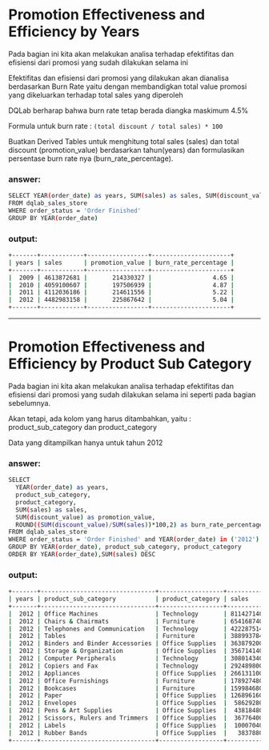 # Promotion Effectiveness and Efficiency by Years

Pada bagian ini kita akan melakukan analisa terhadap efektifitas dan efisiensi dari promosi yang sudah dilakukan selama ini  

Efektifitas dan efisiensi dari promosi yang dilakukan akan dianalisa berdasarkan Burn Rate yaitu dengan membandigkan total value promosi yang dikeluarkan terhadap total sales yang diperoleh  

DQLab berharap bahwa burn rate tetap berada diangka maskimum 4.5%  

Formula untuk burn rate : `(total discount / total sales) * 100`

Buatkan Derived Tables untuk menghitung total sales (sales) dan total discount (promotion_value) berdasarkan tahun(years) dan formulasikan persentase burn rate nya (burn_rate_percentage).

### answer:
```sh
SELECT YEAR(order_date) as years, SUM(sales) as sales, SUM(discount_value) as promotion_value, ROUND((SUM(discount_value)/SUM(sales))*100,2) as burn_rate_percentage
FROM dqlab_sales_store
WHERE order_status = 'Order Finished'
GROUP BY YEAR(order_date)
```

### output:
```sh
+-------+------------+-----------------+----------------------+
| years | sales      | promotion_value | burn_rate_percentage |
+-------+------------+-----------------+----------------------+
|  2009 | 4613872681 |       214330327 |                 4.65 |
|  2010 | 4059100607 |       197506939 |                 4.87 |
|  2011 | 4112036186 |       214611556 |                 5.22 |
|  2012 | 4482983158 |       225867642 |                 5.04 |
+-------+------------+-----------------+----------------------+
```


---------------------------------------------------------------------------------------------------------


# Promotion Effectiveness and Efficiency by Product Sub Category

Pada bagian ini kita akan melakukan analisa terhadap efektifitas dan efisiensi dari promosi yang sudah dilakukan selama ini seperti pada bagian sebelumnya.  

Akan tetapi, ada kolom yang harus ditambahkan, yaitu : product_sub_category dan product_category  

Data yang ditampilkan hanya untuk tahun 2012

### answer:
```sh
SELECT 
  YEAR(order_date) as years, 
  product_sub_category, 
  product_category, 
  SUM(sales) as sales, 
  SUM(discount_value) as promotion_value, 
  ROUND((SUM(discount_value)/SUM(sales))*100,2) as burn_rate_percentage
FROM dqlab_sales_store
WHERE order_status = 'Order Finished' and YEAR(order_date) in ('2012')
GROUP BY YEAR(order_date), product_sub_category, product_category
ORDER BY YEAR(order_date),SUM(sales) DESC
```

### output:
```sh
+-------+--------------------------------+------------------+-----------+-----------------+----------------------+
| years | product_sub_category           | product_category | sales     | promotion_value | burn_rate_percentage |
+-------+--------------------------------+------------------+-----------+-----------------+----------------------+
|  2012 | Office Machines                | Technology       | 811427140 |        46616695 |                 5.75 |
|  2012 | Chairs & Chairmats             | Furniture        | 654168740 |        26623882 |                 4.07 |
|  2012 | Telephones and Communication   | Technology       | 422287514 |        18800188 |                 4.45 |
|  2012 | Tables                         | Furniture        | 388993784 |        16348689 |                 4.20 |
|  2012 | Binders and Binder Accessories | Office Supplies  | 363879200 |        22338980 |                 6.14 |
|  2012 | Storage & Organization         | Office Supplies  | 356714140 |        18802166 |                 5.27 |
|  2012 | Computer Peripherals           | Technology       | 308014340 |        15333293 |                 4.98 |
|  2012 | Copiers and Fax                | Technology       | 292489800 |        14530870 |                 4.97 |
|  2012 | Appliances                     | Office Supplies  | 266131100 |        14393300 |                 5.41 |
|  2012 | Office Furnishings             | Furniture        | 178927480 |         8233849 |                 4.60 |
|  2012 | Bookcases                      | Furniture        | 159984680 |        10024365 |                 6.27 |
|  2012 | Paper                          | Office Supplies  | 126896160 |         6224694 |                 4.91 |
|  2012 | Envelopes                      | Office Supplies  |  58629280 |         2334321 |                 3.98 |
|  2012 | Pens & Art Supplies            | Office Supplies  |  43818480 |         2343501 |                 5.35 |
|  2012 | Scissors, Rulers and Trimmers  | Office Supplies  |  36776400 |         2349280 |                 6.39 |
|  2012 | Labels                         | Office Supplies  |  10007040 |          452245 |                 4.52 |
|  2012 | Rubber Bands                   | Office Supplies  |   3837880 |          117324 |                 3.06 |
+-------+--------------------------------+------------------+-----------+-----------------+----------------------+
```